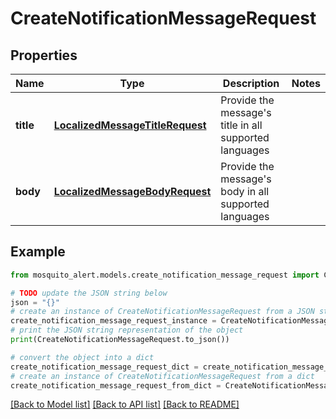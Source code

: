 # CreateNotificationMessageRequest


## Properties

Name | Type | Description | Notes
------------ | ------------- | ------------- | -------------
**title** | [**LocalizedMessageTitleRequest**](LocalizedMessageTitleRequest.md) | Provide the message&#39;s title in all supported languages | 
**body** | [**LocalizedMessageBodyRequest**](LocalizedMessageBodyRequest.md) | Provide the message&#39;s body in all supported languages | 

## Example

```python
from mosquito_alert.models.create_notification_message_request import CreateNotificationMessageRequest

# TODO update the JSON string below
json = "{}"
# create an instance of CreateNotificationMessageRequest from a JSON string
create_notification_message_request_instance = CreateNotificationMessageRequest.from_json(json)
# print the JSON string representation of the object
print(CreateNotificationMessageRequest.to_json())

# convert the object into a dict
create_notification_message_request_dict = create_notification_message_request_instance.to_dict()
# create an instance of CreateNotificationMessageRequest from a dict
create_notification_message_request_from_dict = CreateNotificationMessageRequest.from_dict(create_notification_message_request_dict)
```
[[Back to Model list]](../README.md#documentation-for-models) [[Back to API list]](../README.md#documentation-for-api-endpoints) [[Back to README]](../README.md)


